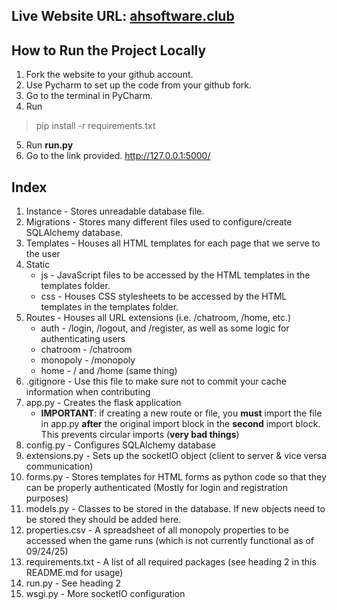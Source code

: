 ## Live Website URL: [ahsoftware.club](ahsoftware.club)

## How to Run the Project Locally

1. Fork the website to your github account.
2. Use Pycharm to set up the code from your github fork.
3. Go to the terminal in PyCharm.
4. Run 
>pip install -r requirements.txt
5. Run __run.py__
6. Go to the link provided. http://127.0.0.1:5000/

## Index

1. Instance - Stores unreadable database file.
2. Migrations - Stores many different files used to configure/create SQLAlchemy database. 
3. Templates - Houses all HTML templates for each page that we serve to the user
4. Static
     - js - JavaScript files to be accessed by the HTML templates in the templates folder.
     - css - Houses CSS stylesheets to be accessed by the HTML templates in the templates folder.
5. Routes - Houses all URL extensions (i.e. /chatroom, /home, etc.)
     - auth - /login, /logout, and /register, as well as some logic for authenticating users
     - chatroom - /chatroom
     - monopoly - /monopoly
     - home - / and /home (same thing)
6. .gitignore - Use this file to make sure not to commit your cache information when contributing
7. app.py - Creates the flask application
     - **IMPORTANT**: if creating a new route or file, you **must** import the file in app.py **after** the original import block in the **second** import block. This prevents circular imports (**very bad things**)
8. config.py - Configures SQLAlchemy database
9. extensions.py - Sets up the socketIO object (client to server & vice versa communication)
10. forms.py - Stores templates for HTML forms as python code so that they can be properly authenticated (Mostly for login and registration purposes)
11. models.py - Classes to be stored in the database. If new objects need to be stored they should be added here.
12. properties.csv - A spreadsheet of all monopoly properties to be accessed when the game runs (which is not currently functional as of 09/24/25)
13. requirements.txt - A list of all required packages (see heading 2 in this README.md for usage)
14. run.py - See heading 2
15. wsgi.py - More socketIO configuration
